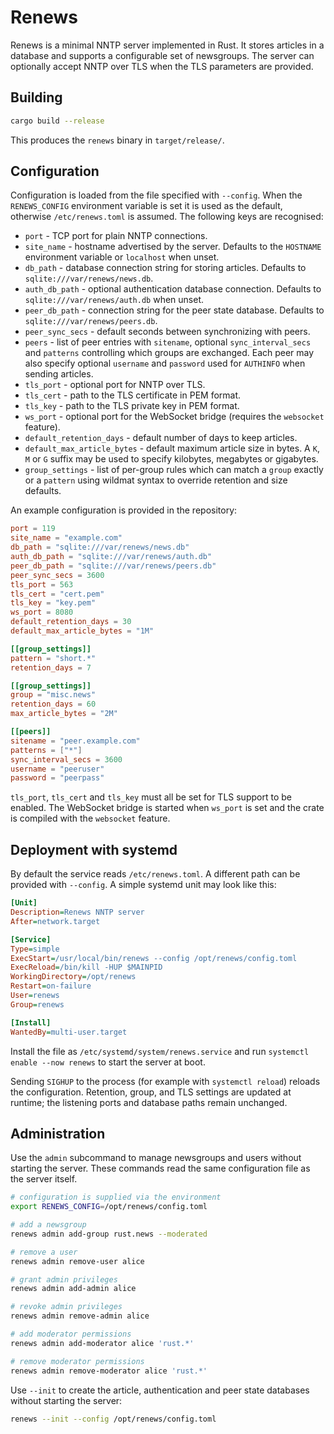 # Renews

Renews is a minimal NNTP server implemented in Rust.  It stores articles in a
database and supports a configurable set of newsgroups.  The server can
optionally accept NNTP over TLS when the TLS parameters are provided.

## Building

```bash
cargo build --release
```
This produces the `renews` binary in `target/release/`.

## Configuration

Configuration is loaded from the file specified with `--config`. When the
`RENEWS_CONFIG` environment variable is set it is used as the default,
otherwise `/etc/renews.toml` is assumed. The
following keys are recognised:

- `port` - TCP port for plain NNTP connections.
- `site_name` - hostname advertised by the server. Defaults to the `HOSTNAME`
  environment variable or `localhost` when unset.
- `db_path` - database connection string for storing articles. Defaults to
  `sqlite:///var/renews/news.db`.
- `auth_db_path` - optional authentication database connection. Defaults to
  `sqlite:///var/renews/auth.db` when unset.
- `peer_db_path` - connection string for the peer state database. Defaults to
  `sqlite:///var/renews/peers.db`.
- `peer_sync_secs` - default seconds between synchronizing with peers.
- `peers` - list of peer entries with `sitename`, optional `sync_interval_secs` and `patterns` controlling which groups are exchanged. Each peer may also specify optional `username` and `password` used for `AUTHINFO` when sending articles.
- `tls_port` - optional port for NNTP over TLS.
- `tls_cert` - path to the TLS certificate in PEM format.
- `tls_key` - path to the TLS private key in PEM format.
- `ws_port` - optional port for the WebSocket bridge (requires the `websocket` feature).
- `default_retention_days` - default number of days to keep articles.
- `default_max_article_bytes` - default maximum article size in bytes. A `K`,
  `M` or `G` suffix may be used to specify kilobytes, megabytes or gigabytes.
- `group_settings` - list of per-group rules which can match a `group` exactly or a
  `pattern` using wildmat syntax to override retention and size defaults.

An example configuration is provided in the repository:

```toml
port = 119
site_name = "example.com"
db_path = "sqlite:///var/renews/news.db"
auth_db_path = "sqlite:///var/renews/auth.db"
peer_db_path = "sqlite:///var/renews/peers.db"
peer_sync_secs = 3600
tls_port = 563
tls_cert = "cert.pem"
tls_key = "key.pem"
ws_port = 8080
default_retention_days = 30
default_max_article_bytes = "1M"

[[group_settings]]
pattern = "short.*"
retention_days = 7

[[group_settings]]
group = "misc.news"
retention_days = 60
max_article_bytes = "2M"

[[peers]]
sitename = "peer.example.com"
patterns = ["*"]
sync_interval_secs = 3600
username = "peeruser"
password = "peerpass"
```

`tls_port`, `tls_cert` and `tls_key` must all be set for TLS support to be
enabled. The WebSocket bridge is started when `ws_port` is set and the crate is
compiled with the `websocket` feature.

## Deployment with systemd

By default the service reads `/etc/renews.toml`. A different path can be
provided with `--config`. A simple systemd unit may look like this:

```ini
[Unit]
Description=Renews NNTP server
After=network.target

[Service]
Type=simple
ExecStart=/usr/local/bin/renews --config /opt/renews/config.toml
ExecReload=/bin/kill -HUP $MAINPID
WorkingDirectory=/opt/renews
Restart=on-failure
User=renews
Group=renews

[Install]
WantedBy=multi-user.target
```

Install the file as `/etc/systemd/system/renews.service` and run
`systemctl enable --now renews` to start the server at boot.

Sending `SIGHUP` to the process (for example with `systemctl reload`) reloads
the configuration. Retention, group, and TLS settings are updated at runtime;
the listening ports and database paths remain unchanged.


## Administration

Use the `admin` subcommand to manage newsgroups and users without starting the
server. These commands read the same configuration file as the server itself.

```bash
# configuration is supplied via the environment
export RENEWS_CONFIG=/opt/renews/config.toml

# add a newsgroup
renews admin add-group rust.news --moderated

# remove a user
renews admin remove-user alice

# grant admin privileges
renews admin add-admin alice

# revoke admin privileges
renews admin remove-admin alice

# add moderator permissions
renews admin add-moderator alice 'rust.*'

# remove moderator permissions
renews admin remove-moderator alice 'rust.*'
```

Use `--init` to create the article, authentication and peer state databases
without starting the server:

```bash
renews --init --config /opt/renews/config.toml
```
